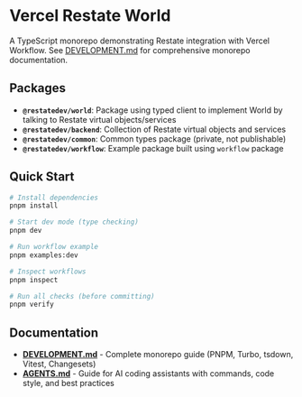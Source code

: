 # Vercel Restate World

A TypeScript monorepo demonstrating Restate integration with Vercel Workflow. See [DEVELOPMENT.md](./DEVELOPMENT.md) for comprehensive monorepo documentation.

## Packages

- **`@restatedev/world`**: Package using typed client to implement World by talking to Restate virtual objects/services
- **`@restatedev/backend`**: Collection of Restate virtual objects and services  
- **`@restatedev/common`**: Common types package (private, not publishable)
- **`@restatedev/workflow`**: Example package built using `workflow` package

## Quick Start

```bash
# Install dependencies
pnpm install

# Start dev mode (type checking)
pnpm dev

# Run workflow example
pnpm examples:dev

# Inspect workflows
pnpm inspect

# Run all checks (before committing)
pnpm verify
```

## Documentation

- **[DEVELOPMENT.md](./DEVELOPMENT.md)** - Complete monorepo guide (PNPM, Turbo, tsdown, Vitest, Changesets)
- **[AGENTS.md](./AGENTS.md)** - Guide for AI coding assistants with commands, code style, and best practices
